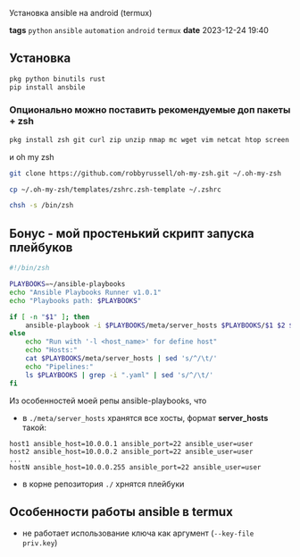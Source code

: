 Установка ansible на android (termux)

**tags** `python` `ansible` `automation` `android` `termux`
**date** 2023-12-24 19:40

## Установка
```bash
pkg python binutils rust
pip install ansbile
```
### Опционально можно поставить рекомендуемые доп пакеты + zsh
```bash
pkg install zsh git curl zip unzip nmap mc wget vim netcat htop screen neofetch python-numpy
```
и oh my zsh
```bash
git clone https://github.com/robbyrussell/oh-my-zsh.git ~/.oh-my-zsh

cp ~/.oh-my-zsh/templates/zshrc.zsh-template ~/.zshrc

chsh -s /bin/zsh
```

## Бонус - мой простенький скрипт запуска плейбуков
```bash
#!/bin/zsh

PLAYBOOKS=~/ansible-playbooks
echo "Ansible Playbooks Runner v1.0.1"
echo "Playbooks path: $PLAYBOOKS"

if [ -n "$1" ]; then
    ansible-playbook -i $PLAYBOOKS/meta/server_hosts $PLAYBOOKS/$1 $2 $3
else
    echo "Run with '-l <host_name>' for define host"
    echo "Hosts:"
    cat $PLAYBOOKS/meta/server_hosts | sed 's/^/\t/'
    echo "Pipelines:"
    ls $PLAYBOOKS | grep -i ".yaml" | sed 's/^/\t/'
fi
```
Из особенностей моей репы ansible-playbooks, что  
- в `./meta/server_hosts` хранятся все хосты, формат **server_hosts** такой:
```server_hosts
host1 ansible_host=10.0.0.1 ansible_port=22 ansible_user=user
host2 ansible_host=10.0.0.2 ansible_port=22 ansible_user=user
...
hostN ansible_host=10.0.0.255 ansible_port=22 ansible_user=user
```
- в корне репозитория `./` хрнятся плейбуки



## Особенности работы ansible в termux
- не работает использование ключа как аргумент (`--key-file priv.key`)